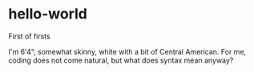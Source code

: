 # hello-world
First of firsts

I'm 6'4", somewhat skinny, white with a bit of Central American. 
For me, coding does not come natural, but what does syntax mean anyway?

